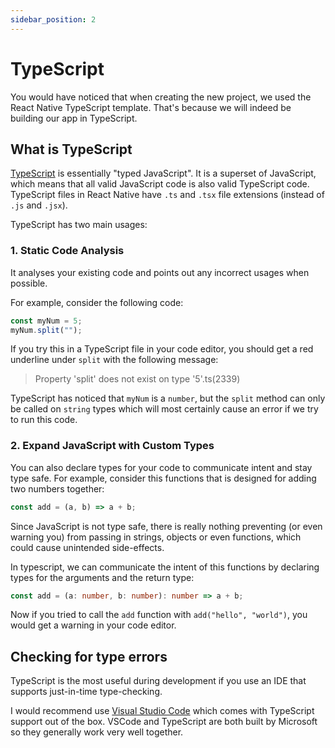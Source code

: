 ```yaml
---
sidebar_position: 2
---
```


# TypeScript

You would have noticed that when creating the new project, we used the React Native TypeScript template. That's because we will indeed be building our app in TypeScript.

## What is TypeScript

[TypeScript](https://www.typescriptlang.org/) is essentially "typed JavaScript". It is a superset of JavaScript, which means that all valid JavaScript code is also valid TypeScript code. TypeScript files in React Native have `.ts` and `.tsx` file extensions (instead of `.js` and `.jsx`).

TypeScript has two main usages:

### 1. Static Code Analysis

It analyses your existing code and points out any incorrect usages when possible.

For example, consider the following code:

```ts
const myNum = 5;
myNum.split("");
```

If you try this in a TypeScript file in your code editor, you should get a red underline under `split` with the following message:

> Property 'split' does not exist on type '5'.ts(2339)

TypeScript has noticed that `myNum` is a `number`, but the `split` method can only be called on `string` types which will most certainly cause an error if we try to run this code.

### 2. Expand JavaScript with Custom Types

You can also declare types for your code to communicate intent and stay type safe. For example, consider this functions that is designed for adding two numbers together:

```js title="add.js"
const add = (a, b) => a + b;
```

Since JavaScript is not type safe, there is really nothing preventing (or even warning you) from passing in strings, objects or even functions, which could cause unintended side-effects.

In typescript, we can communicate the intent of this functions by declaring types for the arguments and the return type:

```ts title="add.ts"
const add = (a: number, b: number): number => a + b;
```

Now if you tried to call the `add` function with `add("hello", "world")`, you would get a warning in your code editor.

## Checking for type errors

TypeScript is the most useful during development if you use an IDE that supports just-in-time type-checking.

I would recommend use [Visual Studio Code](https://code.visualstudio.com/) which comes with TypeScript support out of the box. VSCode and TypeScript are both built by Microsoft so they generally work very well together.
